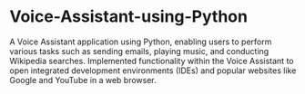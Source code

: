 # Voice-Assistant-using-Python
A Voice Assistant application using Python, enabling users to perform various tasks such as sending emails, playing music, and conducting Wikipedia searches. Implemented functionality within the Voice Assistant to open integrated development environments (IDEs) and popular websites like Google and YouTube in a web browser.

